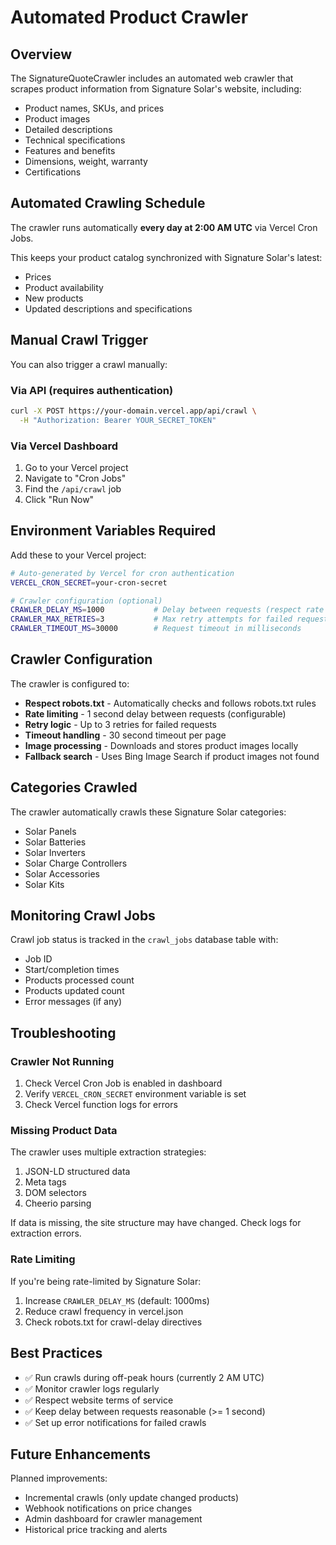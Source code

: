 # Automated Product Crawler

## Overview

The SignatureQuoteCrawler includes an automated web crawler that scrapes product information from Signature Solar's website, including:

- Product names, SKUs, and prices
- Product images
- Detailed descriptions
- Technical specifications
- Features and benefits
- Dimensions, weight, warranty
- Certifications

## Automated Crawling Schedule

The crawler runs automatically **every day at 2:00 AM UTC** via Vercel Cron Jobs.

This keeps your product catalog synchronized with Signature Solar's latest:
- Prices
- Product availability
- New products
- Updated descriptions and specifications

## Manual Crawl Trigger

You can also trigger a crawl manually:

### Via API (requires authentication)

```bash
curl -X POST https://your-domain.vercel.app/api/crawl \
  -H "Authorization: Bearer YOUR_SECRET_TOKEN"
```

### Via Vercel Dashboard

1. Go to your Vercel project
2. Navigate to "Cron Jobs"
3. Find the `/api/crawl` job
4. Click "Run Now"

## Environment Variables Required

Add these to your Vercel project:

```bash
# Auto-generated by Vercel for cron authentication
VERCEL_CRON_SECRET=your-cron-secret

# Crawler configuration (optional)
CRAWLER_DELAY_MS=1000           # Delay between requests (respect rate limits)
CRAWLER_MAX_RETRIES=3           # Max retry attempts for failed requests
CRAWLER_TIMEOUT_MS=30000        # Request timeout in milliseconds
```

## Crawler Configuration

The crawler is configured to:

- **Respect robots.txt** - Automatically checks and follows robots.txt rules
- **Rate limiting** - 1 second delay between requests (configurable)
- **Retry logic** - Up to 3 retries for failed requests
- **Timeout handling** - 30 second timeout per page
- **Image processing** - Downloads and stores product images locally
- **Fallback search** - Uses Bing Image Search if product images not found

## Categories Crawled

The crawler automatically crawls these Signature Solar categories:

- Solar Panels
- Solar Batteries
- Solar Inverters
- Solar Charge Controllers
- Solar Accessories
- Solar Kits

## Monitoring Crawl Jobs

Crawl job status is tracked in the `crawl_jobs` database table with:

- Job ID
- Start/completion times
- Products processed count
- Products updated count
- Error messages (if any)

## Troubleshooting

### Crawler Not Running

1. Check Vercel Cron Job is enabled in dashboard
2. Verify `VERCEL_CRON_SECRET` environment variable is set
3. Check Vercel function logs for errors

### Missing Product Data

The crawler uses multiple extraction strategies:
1. JSON-LD structured data
2. Meta tags
3. DOM selectors
4. Cheerio parsing

If data is missing, the site structure may have changed. Check logs for extraction errors.

### Rate Limiting

If you're being rate-limited by Signature Solar:
1. Increase `CRAWLER_DELAY_MS` (default: 1000ms)
2. Reduce crawl frequency in vercel.json
3. Check robots.txt for crawl-delay directives

## Best Practices

- ✅ Run crawls during off-peak hours (currently 2 AM UTC)
- ✅ Monitor crawler logs regularly
- ✅ Respect website terms of service
- ✅ Keep delay between requests reasonable (>= 1 second)
- ✅ Set up error notifications for failed crawls

## Future Enhancements

Planned improvements:
- Incremental crawls (only update changed products)
- Webhook notifications on price changes
- Admin dashboard for crawler management
- Historical price tracking and alerts
